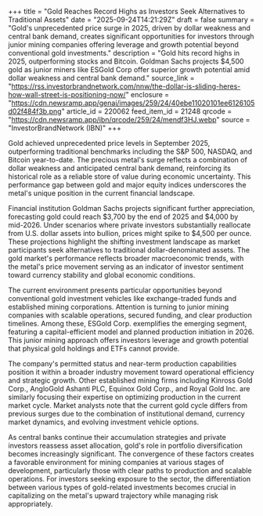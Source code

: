 +++
title = "Gold Reaches Record Highs as Investors Seek Alternatives to Traditional Assets"
date = "2025-09-24T14:21:29Z"
draft = false
summary = "Gold's unprecedented price surge in 2025, driven by dollar weakness and central bank demand, creates significant opportunities for investors through junior mining companies offering leverage and growth potential beyond conventional gold investments."
description = "Gold hits record highs in 2025, outperforming stocks and Bitcoin. Goldman Sachs projects $4,500 gold as junior miners like ESGold Corp offer superior growth potential amid dollar weakness and central bank demand."
source_link = "https://rss.investorbrandnetwork.com/nnw/the-dollar-is-sliding-heres-how-wall-street-is-positioning-now/"
enclosure = "https://cdn.newsramp.app/genai/images/259/24/40ebe11020101ee6126105d02f484f3b.png"
article_id = 220062
feed_item_id = 21248
qrcode = "https://cdn.newsramp.app/ibn/qrcode/259/24/mendf3HJ.webp"
source = "InvestorBrandNetwork (IBN)"
+++

<p>Gold achieved unprecedented price levels in September 2025, outperforming traditional benchmarks including the S&P 500, NASDAQ, and Bitcoin year-to-date. The precious metal's surge reflects a combination of dollar weakness and anticipated central bank demand, reinforcing its historical role as a reliable store of value during economic uncertainty. This performance gap between gold and major equity indices underscores the metal's unique position in the current financial landscape.</p><p>Financial institution Goldman Sachs projects significant further appreciation, forecasting gold could reach $3,700 by the end of 2025 and $4,000 by mid-2026. Under scenarios where private investors substantially reallocate from U.S. dollar assets into bullion, prices might spike to $4,500 per ounce. These projections highlight the shifting investment landscape as market participants seek alternatives to traditional dollar-denominated assets. The gold market's performance reflects broader macroeconomic trends, with the metal's price movement serving as an indicator of investor sentiment toward currency stability and global economic conditions.</p><p>The current environment presents particular opportunities beyond conventional gold investment vehicles like exchange-traded funds and established mining corporations. Attention is turning to junior mining companies with scalable operations, secured funding, and clear production timelines. Among these, ESGold Corp. exemplifies the emerging segment, featuring a capital-efficient model and planned production initiation in 2026. This junior mining approach offers investors leverage and growth potential that physical gold holdings and ETFs cannot provide.</p><p>The company's permitted status and near-term production capabilities position it within a broader industry movement toward operational efficiency and strategic growth. Other established mining firms including Kinross Gold Corp., AngloGold Ashanti PLC, Equinox Gold Corp., and Royal Gold Inc. are similarly focusing their expertise on optimizing production in the current market cycle. Market analysts note that the current gold cycle differs from previous surges due to the combination of institutional demand, currency market dynamics, and evolving investment vehicle options.</p><p>As central banks continue their accumulation strategies and private investors reassess asset allocation, gold's role in portfolio diversification becomes increasingly significant. The convergence of these factors creates a favorable environment for mining companies at various stages of development, particularly those with clear paths to production and scalable operations. For investors seeking exposure to the sector, the differentiation between various types of gold-related investments becomes crucial in capitalizing on the metal's upward trajectory while managing risk appropriately.</p>